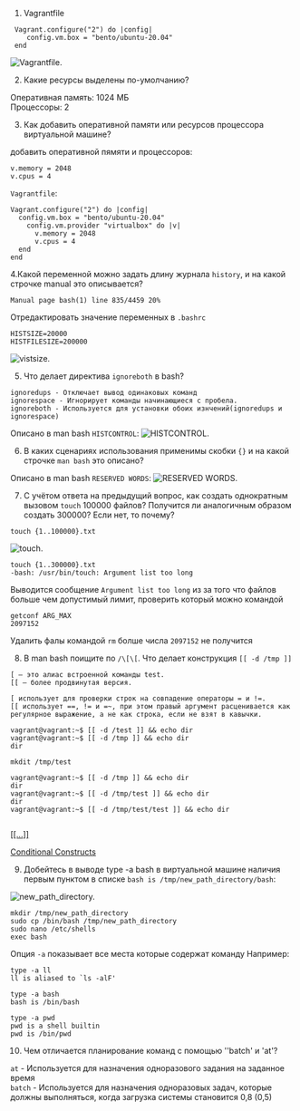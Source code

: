 1. Vagrantfile

```
 Vagrant.configure("2") do |config|
 	config.vm.box = "bento/ubuntu-20.04"
 end
```

![Vagrantfile.](./img/vagrantfile.png)


2. Какие ресурсы выделены по-умолчанию?

Оперативная память: 1024 МБ   
Процессоры: 2  
  

3. Как добавить оперативной памяти или ресурсов процессора виртуальной машине?

добавить оперативной пямяти и процессоров: 
```
v.memory = 2048
v.cpus = 4
```
      
`Vagrantfile`: 

```
Vagrant.configure("2") do |config|
  config.vm.box = "bento/ubuntu-20.04"
    config.vm.provider "virtualbox" do |v|
      v.memory = 2048
      v.cpus = 4
  end
end
```

4.Какой переменной можно задать длину журнала `history`, и на какой строчке manual это описывается?

```
Manual page bash(1) line 835/4459 20%
```
Отредактировать значение переменных в `.bashrc`
```
HISTSIZE=20000
HISTFILESIZE=200000
```

![vistsize.](./img/histsize.png)


   
5. Что делает директива `ignoreboth` в bash?

```
ignoredups - Отключает вывод одинаковых команд
ignorespace - Игнорирует команды начинающиеся с пробела.
ignoreboth - Используется для установки обоих изнчений(ignoredups и ignorespace)

```
Описано в man bash `HISTCONTROL`:
![HISTCONTROL.](./img/HISTCONTROL.png)


6. В каких сценариях использования применимы скобки `{}` и на какой строчке `man bash` это описано?

Описано в man bash `RESERVED WORDS`:
![RESERVED WORDS.](./img/RESERVED_WORDS.png)


7. С учётом ответа на предыдущий вопрос, как создать однократным вызовом `touch` 100000 файлов? Получится ли аналогичным образом создать 300000? Если нет, то почему?

`touch {1..100000}.txt`

![touch.](./img/touch.png)

```
touch {1..300000}.txt
-bash: /usr/bin/touch: Argument list too long
```
Выводится сообщение `Argument list too long` из за того что файлов больше чем допустимый лимит, проверить который можно командой
```
getconf ARG_MAX
2097152
```
Удалить фалы командой `rm` болше числа `2097152` не получится


8. В man bash поищите по `/\[\[`. Что делает конструкция `[[ -d /tmp ]]`

```
[ — это алиас встроенной команды test.   
[[ — более продвинутая версия.  

[ использует для проверки строк на совпадение операторы = и !=.  
[[ использует ==, != и =~, при этом правый аргумент расценивается как регулярное выражение, а не как строка, если не взят в кавычки.   

vagrant@vagrant:~$ [[ -d /test ]] && echo dir
vagrant@vagrant:~$ [[ -d /tmp ]] && echo dir
dir

mkdit /tmp/test

vagrant@vagrant:~$ [[ -d /tmp ]] && echo dir
dir
vagrant@vagrant:~$ [[ -d /tmp/test ]] && echo dir
dir
vagrant@vagrant:~$ [[ -d /tmp/test/test ]] && echo dir


```
[ [[…]] ](https://www.gnu.org/software/bash/manual/html_node/Conditional-Constructs.html#index-_005b_005b)

[	Conditional Constructs ](https://www.gnu.org/software/bash/manual/html_node/Conditional-Constructs.html)

9. Добейтесь в выводе type -a bash в виртуальной машине наличия первым пунктом в списке `bash is /tmp/new_path_directory/bash`:

![new_path_directory.](./img/new_path_directory.png)

```
mkdir /tmp/new_path_directory   
sudo cp /bin/bash /tmp/new_path_directory   
sudo nano /etc/shells   
exec bash
```


Опция `-a` показывает все места которые содержат команду 
Например:
```
type -a ll
ll is aliased to `ls -alF'
```

```
type -a bash
bash is /bin/bash
```

```
type -a pwd
pwd is a shell builtin
pwd is /bin/pwd
```




10. Чем отличается планирование команд с помощью ''batch' и 'at'?

``at``    - Используется для назначения одноразового задания на заданное время   
``batch`` - Используется для назначения одноразовых задач, которые должны выполняться, когда загрузка системы становится 0,8 (0,5)   
